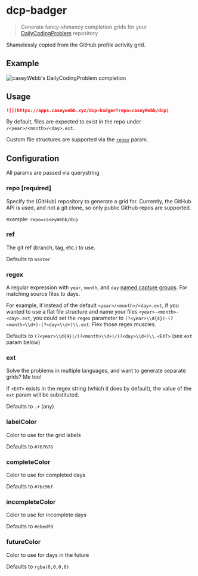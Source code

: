 # dcp-badger

> Generate fancy-shmancy completion grids for your [DailyCodingProblem][] repository

Shamelessly copied from the GitHub profile activity grid.

## Example

![caseyWebb's DailyCodingProblem completion][my-grid]

## Usage

```markdown
![](https://apps.caseywebb.xyz/dcp-badger?repo=caseyWebb/dcp)
```

By default, files are expected to exist in the repo under `/<year>/<month>/<day>.ext`.

Custom file structures are supported via the [`regex`](#regex) param.

## Configuration

All params are passed via querystring

### repo [required]

Specify the (GitHub) repository to generate a grid for. Currently, the GitHub API is used, and not a git clone, so only public GitHub repos are supported.

example: `repo=caseyWebb/dcp`

### ref

The git ref (branch, tag, etc.) to use.

Defaults to `master`

### regex

A regular expression with `year`, `month`, and `day` [named capture groups](https://github.com/tc39/proposal-regexp-named-groups). For matching source files to days.

For example, if instead of the default `<year>/<month>/<day>.ext`, if you wanted to use a flat file structure and name your files `<year>-<month>-<day>.ext`, you could set the `regex` parameter to `(?<year>\\d{4})-(?<month>\\d+)-(?<day>\\d+)\\.ext`. Flex those regex muscles.

Defaults to `(?<year>\\d{4})/(?<month>\\d+)/(?<day>\\d+)\\.<EXT>` (see `ext` param below)

### ext

Solve the problems in multiple languages, and want to generate separate grids? Me too!

If `<EXT>` exists in the regex string (which it does by default), the value of the `ext` param will be substituted.

Defaults to `.+` (any)

### labelColor

Color to use for the grid labels

Defaults to `#767676`

### completeColor

Color to use for completed days

Defaults to `#7bc96f`

### incompleteColor

Color to use for incomplete days

Defaults to `#ebedf0`

### futureColor

Color to use for days in the future

Defaults to `rgba(0,0,0,0)`


[DailyCodingProblem]: https://dailycodingproblem.com
[my-grid]: https://apps.caseywebb.xyz/dcp-badger?repo=caseyWebb/dcp
